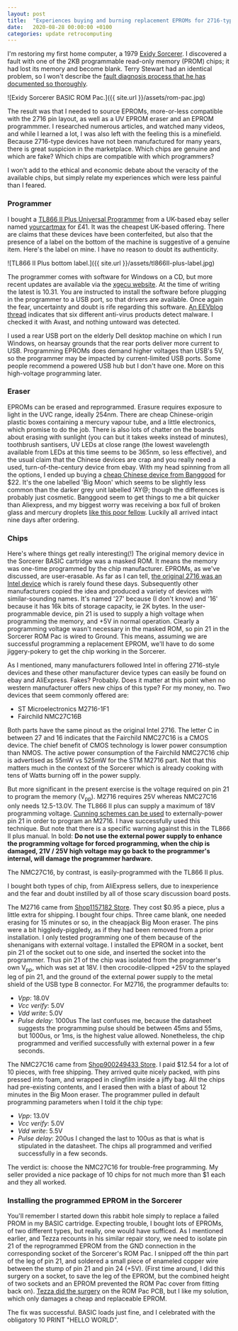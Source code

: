 ```yaml
---
layout: post
title:  "Experiences buying and burning replacement EPROMs for 2716-type devices"
date:   2020-08-28 00:00:00 +0100
categories: update retrocomputing 
---
```

I'm restoring my first home computer, a 1979 [Exidy Sorcerer](https://en.wikipedia.org/wiki/Exidy_Sorcerer). I discovered a fault with one of the 2KB programmable read-only memory (PROM) chips; it had lost its memory and become blank. Terry Stewart had an identical problem, so I won't describe the [fault diagnosis process that he has documented so thoroughly](https://www.classic-computers.org.nz/blog/2011-06-25-sorcerer-rom-pac-fix-part-1.htm).

![Exidy Sorcerer BASIC ROM Pac.]({{ site.url }}/assets/rom-pac.jpg)

The result was that I needed to source EPROMs, more-or-less compatible with the 2716 pin layout, as well as a UV EPROM eraser and an EPROM programmmer. I researched numerous articles, and watched many videos, and while I learned a lot, I was also left with the feeling this is a minefield. Because 2716-type devices have not been manufactured for many years, there is great suspicion in the marketplace. Which chips are genuine and which are fake? Which chips are compatible with which programmers?

I won't add to the ethical and economic debate about the veracity of the available chips, but simply relate my experiences which were less painful than I feared.

### Programmer
I bought a [TL866 II Plus Universal Programmer](http://xgecu.com/TL866_main.html) from a UK-based ebay seller named [yourcartmax](https://www.ebay.co.uk/usr/yourcartmax) for £41. It was the cheapest UK-based offering. There are claims that these devices have been conterfeited, but also that the presence of a label on the bottom of the machine is suggestive of a genuine item. Here's the label on mine. I have no reason to doubt its authenticity. 

![TL866 II Plus bottom label.]({{ site.url }}/assets/tl866II-plus-label.jpg)

The programmer comes with software for Windows on a CD, but more recent updates are available via the [xgecu website](http://xgecu.com/). At the time of writing the latest is 10.31. You are instructed to install the software before plugging in the programmer to a USB port, so that drivers are available. Once again the fear, uncertainty and doubt is rife regarding this software. [An EEVblog thread](https://www.eevblog.com/forum/beginners/tl866ii-plus-tl866acs-open-source-software-(oem-software-has-malware)/) indicates that six different anti-virus products detect malware. I checked it with Avast, and nothing untoward was detected.

I used a rear USB port on the elderly Dell desktop machine on which I run Windows, on hearsay grounds that the rear ports deliver more current to USB. Programming EPROMs does demand higher voltages than USB's 5V, so the programmer may be impacted by current-limited USB ports. Some people recommend a powered USB hub but I don't have one. More on this high-voltage programming later.

### Eraser
EPROMs can be erased and reprogrammed. Erasure requires exposure to light in the UVC range, ideally 254nm. There are cheap Chinese-origin plastic boxes containing a mercury vapour tube, and a little electronics, which promise to do the job. There is also lots of chatter on the boards about erasing with sunlight (you can but it takes weeks instead of minutes), toothbrush santisers, UV LEDs at close range (the lowest wavelength available from LEDs at this time seems to be 365nm, so less effective), and the usual claim that the Chinese devices are crap and you really need a used, turn-of-the-century device from ebay. With my head spinning from all the options, I ended up buying a [cheap Chinese device from Banggood](https://uk.banggood.com/NEW-High-Speed-Ultraviolet-Eraser-UV-EPROM-Eraser-Ultraviolet-Light-Erasable-Timer-p-1532425.html) for $22. It's the one labelled 'Big Moon' which seems to be slightly less common than the darker grey unit labelled 'AY@; though the differences is probably just cosmetic. Banggood seem to get things to me a bit quicker than Aliexpress, and my biggest worry was receiving a box full of broken glass and mercury droplets [like this poor fellow](https://www.youtube.com/watch?v=Zn3kWy_5kWU). Luckily all arrived intact nine days after ordering.

### Chips
Here's where things get really interesting(!) The original memory device in the Sorcerer BASIC cartridge was a masked ROM. It means the memory was one-time programmed by the chip manufacturer. EPROMs, as we've discussed, are user-erasable. As far as I can tell, [the original 2716 was an Intel device](http://www.sycelectronica.com.ar/semiconductores/2716.pdf) which is rarely found these days. Subsequently other manufacturers copied the idea and produced a variety of devices with similar-sounding names. It's named '27' because (I don't know) and '16' because it has 16k bits of storage capacity, ie 2K bytes. In the user-programmable device, pin 21 is used to supply a high voltage when programming the memory, and +5V in normal operation. Clearly a programming voltage wasn't necessary in the masked ROM, so pin 21 in the Sorcerer ROM Pac is wired to Ground. This means, assuming we are successful programming a replacement EPROM, we'll have to do some jiggery-pokery to get the chip working in the Sorcerer.

As I mentioned, many manufacturers followed Intel in offering 2716-style devices and these other manufacturer device types can easily be found on ebay and AliExpress. Fakes? Probably. Does it matter at this point when no western manufacturer offers new chips of this type? For my money, no. Two devices that seem commonly offered are:
- ST Microelectronics M2716-1F1
- Fairchild NMC27C16B

Both parts have the same pinout as the original Intel 2716. The letter C in between 27 and 16 indicates that the Fairchild NMC27C16 is a CMOS device. The chief benefit of CMOS technology is lower power consumption than NMOS. The active power consumption of the Fairchild NMC27C16 chip is advertised as 55mW vs 525mW for the STM M2716 part. Not that this matters much in the context of the Sorcerer which is already cooking with tens of Watts burning off in the power supply.

But more significant in the present exercise is the voltage required on pin 21 to program the memory (V<sub>pp</sub>). M2716 requires 25V whereas NMC27C16 only needs 12.5-13.0V. The TL866 II plus can supply a maximum of 18V programming voltage. [Cunning schemes can be used](https://www.youtube.com/watch?v=F9ADB7ImSwc) to externally-power pin 21 in order to program an M2716. I have successfully used this technique. But note that there is a specific warning against this in the TL866 II plus manual. In bold: **Do not use the external power supply to enhance the programming voltage for forced programming, when the chip is damaged, 21V / 25V high voltage may go back to the programmer's internal, will damage the programmer hardware.**

The NMC27C16, by contrast, is easily-programmed with the TL866 II plus.

I bought both types of chip, from AliExpress sellers, due to inexperience and the fear and doubt instilled by all of those scary discussion board posts.

The M2716 came from [Shop1157182 Store](https://www.aliexpress.com/store/1157182). They cost $0.95 a piece, plus a little extra for shipping. I bought four chips. Three came blank, one needed erasing for 15 minutes or so, in the cheapjack Big Moon eraser. The pins were a bit higgledy-piggledy, as if they had been removed from a prior installation. I only tested programming one of them because of the shenanigans with external voltage. I installed the EPROM in a socket, bent pin 21 of the socket out to one side, and inserted the socket into the programmer. Thus pin 21 of the chip was isolated from the programmer's own V<sub>pp</sub>, which was set at 18V. I then crocodile-clipped +25V to the splayed leg of pin 21, and the ground of the external power supply to the metal shield of the USB type B connector. For M2716, the programmer defaults to:
- *Vpp*: 18.0V
- *Vcc verify*: 5.0V
- *Vdd write*: 5.0V
- *Pulse delay*: 1000us
The last confuses me, because the datasheet suggests the programming pulse should be between 45ms and 55ms, but 1000us, or 1ms, is the highest value allowed. Nonetheless, the chip programmed and verified successfully with external power in a few seconds.

The NMC27C16 came from [Shop900249433 Store](https://www.aliexpress.com/item/4001292774346.html). I paid $12.54 for a lot of 10 pieces, with free shipping. They arrived quite nicely packed, with pins pressed into foam, and wrapped in clingfilm inside a jiffy bag. All the chips had pre-existing contents, and I erased then with a blast of about 12 minutes in the Big Moon eraser. The programmer pulled in default programming parameters when I told it the chip type:
- *Vpp*: 13.0V
- *Vcc verify*: 5.0V
- *Vdd write*: 5.5V
- *Pulse delay*: 200us
I changed the last to 100us as that is what is stipulated in the datasheet. The chips all programmed and verified successfully in a few seconds.

The verdict is: choose the NMC27C16 for trouble-free programming. My seller provided a nice package of 10 chips for not much more than $1 each and they all worked.

### Installing the programmed EPROM in the Sorcerer
You'll remember I started down this rabbit hole simply to replace a failed PROM in my BASIC cartridge. Expecting trouble, I bought lots of EPROMs, of two  different types, but really, one would have sufficed. As I mentioned earlier, and Tezza recounts in his similar repair story, we need to isolate pin 21 of the reprogrammed EPROM from the GND connection in the corresponding socket of the Sorcerer's ROM Pac. I snipped off the thin part of the leg of pin 21, and soldered a small piece of enameled copper wire between the stump of pin 21 and pin 24 (+5V). (First time around, I did this surgery on a socket, to save the leg of the EPROM, but the combined height of two sockets and an EPROM prevented the ROM Pac cover from fitting back on). [Tezza did the surgery](https://www.classic-computers.org.nz/blog/2011-06-25-sorcerer-rom-pac-fix-part-2.htm) on the ROM Pac PCB, but I like my solution, which only damages a cheap and replaceable EPROM. 

The fix was successful. BASIC loads just fine, and I celebrated with the obligatory 10 PRINT "HELLO WORLD".
